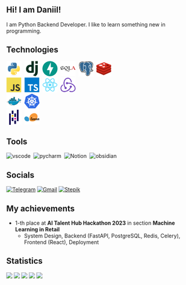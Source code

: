 ## Hi! I am Daniil!
I am Python Backend Developer. I like to learn something new in programming.

## Technologies

<div>
  <img src="https://github.com/devicons/devicon/blob/master/icons/python/python-original.svg" title="python" alt="python" width="40" height="40"/>&nbsp;
  <img src="https://github.com/devicons/devicon/blob/master/icons/django/django-plain.svg" title="django" alt="django" width="40" height="40"/>&nbsp;
  <img src="https://github.com/devicons/devicon/blob/master/icons/fastapi/fastapi-original.svg" title="fastapi" alt="fastapi" width="40" height="40"/>&nbsp;
  <img src="https://github.com/devicons/devicon/blob/master/icons/sqlalchemy/sqlalchemy-original.svg" title="sqlalchemy" alt="sqlalchemy" width="40" height="40"/>&nbsp;
  <img src="https://github.com/devicons/devicon/blob/master/icons/postgresql/postgresql-original.svg" title="postgresql" alt="postgresql" width="40" height="40"/>&nbsp;
  <img src="https://github.com/devicons/devicon/blob/master/icons/redis/redis-original.svg" title="redis" alt="redis" width="40" height="40"/>&nbsp;
</div>
<div>
  <img src="https://github.com/devicons/devicon/blob/master/icons/javascript/javascript-original.svg" title="javascript" alt="javascript" width="40" height="40"/>&nbsp;
  <img src="https://github.com/devicons/devicon/blob/master/icons/typescript/typescript-original.svg" title="typescript" alt="typescript" width="40" height="40"/>&nbsp;
  <img src="https://github.com/devicons/devicon/blob/master/icons/react/react-original.svg" title="react" alt="react" width="40" height="40"/>&nbsp;
  <img src="https://github.com/devicons/devicon/blob/master/icons/redux/redux-original.svg" title="redux" alt="redux" width="40" height="40"/>&nbsp;
</div>
<div>
  <img src="https://github.com/devicons/devicon/blob/master/icons/docker/docker-original.svg" title="docker" alt="docker" width="40" height="40"/>&nbsp;
  <img src="https://github.com/devicons/devicon/blob/master/icons/kubernetes/kubernetes-original.svg" title="kubernetes" alt="kubernetes" width="40" height="40"/>&nbsp;
</div>
<div>
  <img src="https://github.com/devicons/devicon/blob/master/icons/pandas/pandas-original.svg" title="pandas" alt="pandas" width="40" height="40"/>&nbsp;
  <img src="https://github.com/devicons/devicon/blob/master/icons/scikitlearn/scikitlearn-original.svg" title="scikit-learn" alt="scikit-learn" width="40" height="40"/>&nbsp;
</div>

## Tools
<div>
  <img src="https://avatars.mds.yandex.net/get-entity_search/5631834/551847692/S122x122Fit_2x" title="vscode" alt="vscode" width="40" height="40"/>&nbsp;
  <img src="https://avatars.mds.yandex.net/get-entity_search/52698/226735015/S122x122Fit_2x" title="pycharm" alt="pycharm" width="40" height="40"/>&nbsp;
  <img src="https://upload.wikimedia.org/wikipedia/commons/e/e9/Notion-logo.svg" title="Notion" alt="Notion" width="40" height="40"/>&nbsp;
  <img src="https://avatars.mds.yandex.net/get-entity_search/1948726/605274720/S122x122Fit_2x" title="obsidian" alt="obsidian" width="40" height="40"/>&nbsp;
</div>


## Socials
[![Telegram](https://img.shields.io/badge/-Telegram-20232A?style=for-the-badge&logo=telegram&logoColor=61DAFB)](https://t.me/daniilsolovjev)
[![Gmail](https://img.shields.io/badge/-Gmail-20232A?style=for-the-badge&logo=gmail&logoColor=61DAFB)](mailto:daniil.solo1723@gmail.com)
[![Stepik](https://img.shields.io/badge/-Stepik-20232A?style=for-the-badge&logo=simkl&logoColor=61DAFB)](https://stepik.org/users/273475945)

## My achievements
- 1-th place at __AI Talent Hub Hackathon 2023__ in section __Machine Learning in Retail__ 
  - System Design, Backend (FastAPI, PostgreSQL, Redis, Celery), Frontend (React), Deployment

## Statistics
![](https://github-profile-summary-cards.vercel.app/api/cards/profile-details?username=daniil-solo&theme=react)
![](https://github-profile-summary-cards.vercel.app/api/cards/most-commit-language?username=daniil-solo&theme=react)
![](https://github-profile-summary-cards.vercel.app/api/cards/repos-per-language?username=daniil-solo&theme=react)
![](https://github-profile-summary-cards.vercel.app/api/cards/stats?username=daniil-solo&theme=react)
![](https://github-profile-summary-cards.vercel.app/api/cards/productive-time?username=daniil-solo&theme=react)
